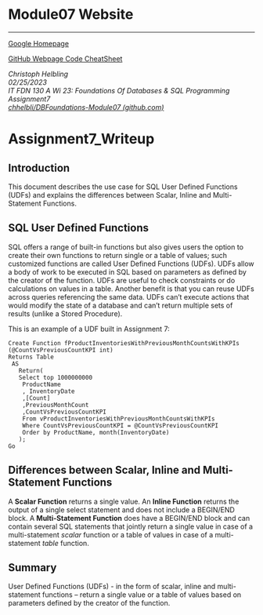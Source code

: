 # Module07 Website
---
[Google Homepage](https://www.google.com "Google's Homepage")

[GitHub Webpage Code CheatSheet](https://github.com/adam-p/markdown-here/wiki/Markdown-Cheatsheet)

*Christoph Helbling*  
*02/25/2023*  
*IT FDN 130 A Wi 23: Foundations Of Databases & SQL Programming*  
*Assignment7*  
*[chhelbli/DBFoundations-Module07 (github.com)](https://github.com/chhelbli/DBFoundations-Module07)*  

# Assignment7_Writeup

## Introduction
This document describes the use case for SQL User Defined Functions (UDFs) and explains the differences between Scalar, Inline and Multi-Statement Functions.

## SQL User Defined Functions
SQL offers a range of built-in functions but also gives users the option to create their own functions to return single or a table of values; such customized functions are called User Defined Functions (UDFs). 
UDFs allow a body of work to be executed in SQL based on parameters as defined by the creator of the function. UDFs are useful to check constraints or do calculations on values in a table. Another benefit is that you can reuse UDFs across queries referencing the same data.
UDFs can’t execute actions that would modify the state of a database and can’t return multiple sets of results (unlike a Stored Procedure).

This is an example of a UDF built in Assignment 7:

```
Create Function fProductInventoriesWithPreviousMonthCountsWithKPIs
(@CountVsPreviousCountKPI int)
Returns Table 
 AS 
   Return( 
   Select top 1000000000 
	ProductName
	, InventoryDate
	,[Count]
	,PreviousMonthCount
	,CountVsPreviousCountKPI 
    From vProductInventoriesWithPreviousMonthCountsWithKPIs
	Where CountVsPreviousCountKPI = @CountVsPreviousCountKPI
	Order by ProductName, month(InventoryDate)
   );
Go
```

## Differences between Scalar, Inline and Multi-Statement Functions
A **Scalar Function** returns a single value. An **Inline Function** returns the output of a single select statement and does not include a BEGIN/END block. A **Multi-Statement Function** does have a BEGIN/END block and can contain several SQL statements that jointly return a single value in case of a multi-statement *scalar* function or a table of values in case of a multi-statement *table* function.

## Summary
User Defined Functions (UDFs) - in the form of scalar, inline and multi-statement functions – return a single value or a table of values based on parameters defined by the creator of the function.
